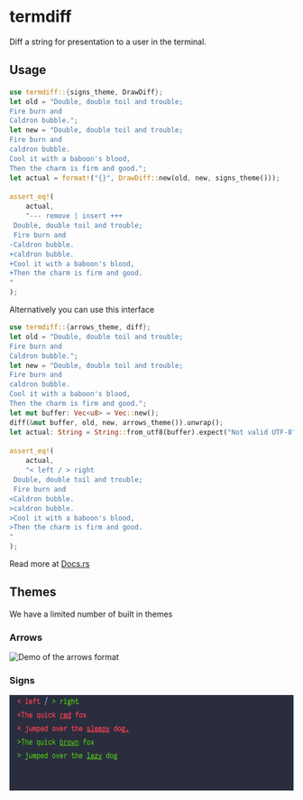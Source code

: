 # termdiff

Diff a string for presentation to a user in the terminal.

## Usage

``` rust
use termdiff::{signs_theme, DrawDiff};
let old = "Double, double toil and trouble;
Fire burn and
Caldron bubble.";
let new = "Double, double toil and trouble;
Fire burn and
caldron bubble.
Cool it with a baboon's blood,
Then the charm is firm and good.";
let actual = format!("{}", DrawDiff::new(old, new, signs_theme()));

assert_eq!(
    actual,
    "--- remove | insert +++
 Double, double toil and trouble;
 Fire burn and
-Caldron bubble.
+caldron bubble.
+Cool it with a baboon's blood,
+Then the charm is firm and good.
"
);
```

Alternatively you can use this interface

``` rust
use termdiff::{arrows_theme, diff};
let old = "Double, double toil and trouble;
Fire burn and
Caldron bubble.";
let new = "Double, double toil and trouble;
Fire burn and
caldron bubble.
Cool it with a baboon's blood,
Then the charm is firm and good.";
let mut buffer: Vec<u8> = Vec::new();
diff(&mut buffer, old, new, arrows_theme()).unwrap();
let actual: String = String::from_utf8(buffer).expect("Not valid UTF-8");

assert_eq!(
    actual,
    "< left / > right
 Double, double toil and trouble;
 Fire burn and
<Caldron bubble.
>caldron bubble.
>Cool it with a baboon's blood,
>Then the charm is firm and good.
"
);
```

Read more at [Docs.rs](https://docs.rs/termdiff/)

## Themes

We have a limited number of built in themes

### Arrows

![Demo of the arrows
format](./demo_arrows.png "Demo of the arrows format")

### Signs

![Demo of the signs format](./demo_signs.png "Demo of the signs format")
